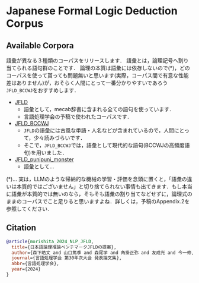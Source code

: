 # Japanese Formal Logic Deduction Corpus

## Available Corpora
語彙が異なる３種類のコーパスをリリースします．
語彙とは，論理記号へ割り当てられる語句群のことです．
論理の本質は語彙には依存しないので(*)，どのコーパスを使って貰っても問題無いと思います(実際，コーパス間で有意な性能差はありません)が，おそらく人間にとって一番分かりやすいであろう`JFLD_BCCWJ`をおすすめします．


* [JFLD](https://huggingface.co/datasets/hitachi-nlp/JFLD)
    - 語彙として，mecab辞書に含まれる全ての語句を使っています．
    - 言語処理学会の予稿で使われたコーパスです．
* [JFLD_BCCWJ](https://huggingface.co/datasets/hitachi-nlp/JFLD_BCCWJ)
    - `JFLD`の語彙には古風な単語・人名などが含まれているので，人間にとって，少々読みづらいです．
    - そこで，`JFLD_BCCWJ`では，語彙として現代的な語句(BCCWJの高頻度語句)を用いました．
* [JFLD_punipuni_monster](https://huggingface.co/datasets/hitachi-nlp/JFLD_BCCWJ_punipuni_monster)
    - 語彙として...

(*)... 実は，LLMのような帰納的な機械の学習・評価を念頭に置くと，「語彙の違いは本質的ではございません」と切り捨てられない事情も出てきます．もし本当に語彙が本質的では無いのなら，そもそも語彙の割り当てなどせずに，論理式のままのコーパスでこと足りると思いますよね．詳しくは，予稿のAppendix.2を参照してください．

## Citation
```bibtex
@article{morishita_2024_NLP_JFLD,
  title={日本語論理推論ベンチマークJFLDの提案},
  author={森下皓文 and 山口篤季 and 森尾学 and 角掛正弥 and 友成光 and 今一修, and 十河泰弘},
  journal={言語処理学会 第30年次大会 発表論文集},
  abbr={言語処理学会},
  year={2024}
}

```
